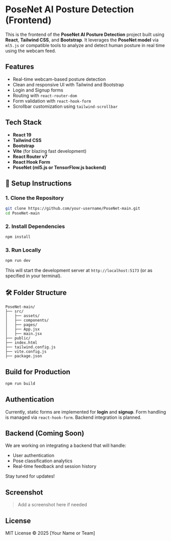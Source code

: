 
# PoseNet AI Posture Detection (Frontend)

This is the frontend of the **PoseNet AI Posture Detection** project built using **React**, **Tailwind CSS**, and **Bootstrap**. It leverages the **PoseNet model** via `ml5.js` or compatible tools to analyze and detect human posture in real time using the webcam feed.

##  Features

- Real-time webcam-based posture detection
- Clean and responsive UI with Tailwind and Bootstrap
- Login and Signup forms
- Routing with `react-router-dom`
- Form validation with `react-hook-form`
- Scrollbar customization using `tailwind-scrollbar`

##  Tech Stack

- **React 19**
- **Tailwind CSS**
- **Bootstrap**
- **Vite** (for blazing fast development)
- **React Router v7**
- **React Hook Form**
- **PoseNet (ml5.js or TensorFlow.js backend)**

## 🚀 Setup Instructions

### 1. Clone the Repository

```bash
git clone https://github.com/your-username/PoseNet-main.git
cd PoseNet-main
```

### 2. Install Dependencies

```bash
npm install
```

### 3. Run Locally

```bash
npm run dev
```

This will start the development server at `http://localhost:5173` (or as specified in your terminal).

## 🛠 Folder Structure

```
PoseNet-main/
├── src/
│   ├── assets/
│   ├── components/
│   ├── pages/
│   ├── App.jsx
│   ├── main.jsx
├── public/
├── index.html
├── tailwind.config.js
├── vite.config.js
├── package.json
```

##  Build for Production

```bash
npm run build
```

##  Authentication

Currently, static forms are implemented for **login** and **signup**. Form handling is managed via `react-hook-form`. Backend integration is planned.

##  Backend (Coming Soon)

We are working on integrating a backend that will handle:

- User authentication
- Pose classification analytics
- Real-time feedback and session history

Stay tuned for updates!

##  Screenshot

> Add a screenshot here if needed

##  License

MIT License © 2025 [Your Name or Team]

